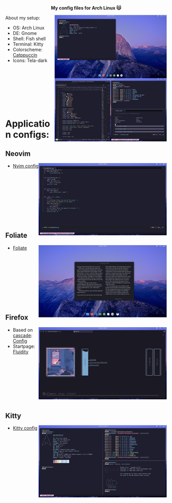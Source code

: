 <p align="center">
    <b> My config files for Arch Linux 😽️ </b>
</p>

<img src="assets/main.png" align="right" width="350px">

About my setup:
- OS: Arch Linux
- DE: Gnome 
- Shell: Fish shell
- Terminal: Kitty
- Colorscheme: [Catppuccin](https://github.com/catppuccin/catppuccin)
- Icons: Tela-dark
<br>
<br>
<br>
<br>
<br>
<br>
<br>

# Application configs: 

## Neovim 
<img src="assets/nvim.png" align="right" width="400px">

- [Nvim config](https://github.com/ghostx31/Gnome-catppuccin/tree/main/.config/nvim)

<br>
<br>  

<br>

<br>
<br>

<br>
<br>
<br>
<br>

## Foliate 

<img src="assets/foliate.png" width="400px" align="right">

- [Foliate](https://github.com/ghostx31/Gnome-catppuccin/tree/main/.config/com.github.johnfactotum.Foliate)


<br>
<br>  

<br>

<br>
<br>

<br>
<br>
<br>
<br>

## Firefox
<img src="assets/firefox.png"  align="right" width="400px">

- Based on [cascade](https://github.com/andreasgrafen/cascade): [Config](https://github.com/ghostx31/Gnome-catppuccin/tree/main/firefox)
- Startpage: [Fluidity](https://ghostx31.github.io/fluidity/)



<br>
<br>  

<br>

<br>
<br>

<br>
<br>
<br>

## Kitty 
<img src="assets/kitty.png" align="right" width="400px">

- [Kitty config](https://github.com/ghostx31/Gnome-catppuccin/tree/main/.config/kitty)

